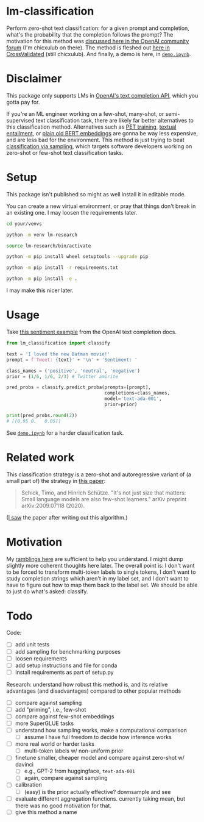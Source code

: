 # lm-classification

Perform zero-shot text classification: for a given prompt and completion,
what's the probability that the completion follows the prompt? The motivation
for this method was
[discussed here in the OpenAI community forum](https://community.openai.com/t/compute-the-probability-of-input-text-for-classification/29840)
(I'm chicxulub on there). The method is fleshed out
[here in CrossValidated](https://stats.stackexchange.com/q/601159/337906)
(still chicxulub). And finally, a demo is here, in
[`demo.ipynb`](https://github.com/kddubey/lm-classification/blob/main/demo.ipynb).


# Disclaimer

This package only supports LMs in
[OpenAI's text completion API](https://platform.openai.com/docs/models/gpt-3),
which you gotta pay for.

If you're an ML engineer working on a few-shot, many-shot, or semi-supervised
text classification task, there are likely far better alternatives to this
classification method. Alternatives such as
[PET training](http://timoschick.com/explanatory%20notes/2020/10/23/pattern-exploiting-training.html),
[textual entailment](https://huggingface.co/tasks/zero-shot-classification), or
[plain old BERT embeddings](https://huggingface.co/docs/transformers/tasks/sequence_classification)
are gonna be way less expensive, and are less bad for the environment. This 
method is just trying to beat
[classification via sampling](https://platform.openai.com/docs/guides/completion/classification),
which targets software developers working on zero-shot or few-shot text
classification tasks.


# Setup

This package isn't published so might as well install it in editable mode.

You can create a new virtual environment, or pray that things don't break in
an existing one. I may loosen the requirements later.

```bash
cd your/venvs

python -m venv lm-research

source lm-research/bin/activate

python -m pip install wheel setuptools --upgrade pip

python -m pip install -r requirements.txt

python -m pip install -e .
```

I may make this nicer later.


# Usage

Take [this sentiment example](https://platform.openai.com/docs/guides/completion/classification)
from the OpenAI text completion docs.

```python
from lm_classification import classify

text = 'I loved the new Batman movie!'
prompt = f'Tweet: {text}' + '\n' + 'Sentiment: ' 

class_names = ('positive', 'neutral', 'negative')
prior = (1/6, 1/6, 2/3) # Twitter amirite

pred_probs = classify.predict_proba(prompts=[prompt],
                                    completions=class_names,
                                    model='text-ada-001',
                                    prior=prior)

print(pred_probs.round(2))
# [[0.95 0.   0.05]]
```

See [`demo.ipynb`](https://github.com/kddubey/lm-classification/blob/main/demo.ipynb)
for a harder classification task.


# Related work

This classification strategy is a zero-shot and autoregressive variant of (a
small part of) the strategy in [this paper](https://arxiv.org/abs/2009.07118):

> Schick, Timo, and Hinrich Schütze. "It's not just size that matters: Small language models are also few-shot learners." arXiv preprint arXiv:2009.07118 (2020).

([I saw](https://stats.stackexchange.com/questions/601159/should-a-language-model-like-gpt-3-be-directly-used-to-perform-classification#comment1122996_601159)
the paper after writing out this algorithm.)


# Motivation

My [ramblings here](https://community.openai.com/t/compute-the-probability-of-input-text-for-classification/29840)
are sufficient to help you understand. I might dump slightly more coherent
thoughts here later. The overall point is: I don't want to be forced to
transform multi-token labels to single tokens, I don't want to study completion
strings which aren't in my label set, and I don't want to have to figure out
how to map them back to the label set. We should be able to just do what's
asked: classify.


# Todo

Code:
- [ ] add unit tests
- [ ] add sampling for benchmarking purposes
- [ ] loosen requirements
- [ ] add setup instructions and file for conda
- [ ] install requirements as part of setup.py

Research: understand how robust this method is, and its relative advantages
(and disadvantages) compared to other popular methods

- [ ] compare against sampling
- [ ] add "priming", i.e., few-shot
- [ ] compare against few-shot embeddings
- [ ] more SuperGLUE tasks
- [ ] understand how sampling works, make a computational comparison
  - [ ] assume I have full freedom to decide how inference works
- [ ] more real world or harder tasks
  - [ ] multi-token labels w/ non-uniform prior
- [ ] finetune smaller, cheaper model and compare against zero-shot w/ davinci
  - [ ] e.g., GPT-2 from huggingface, `text-ada-001`
  - [ ] again, compare against sampling
- [ ] calibration
  - [ ] (easy) is the prior actually effective? downsample and see
- [ ] evaluate different aggregation functions. currently taking mean, but
there was no good motivation for that.
- [ ] give this method a name
